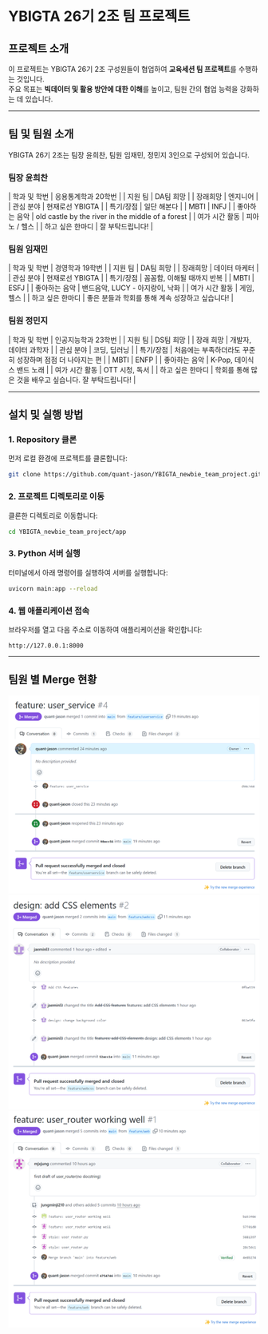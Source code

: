 
# YBIGTA 26기 2조 팀 프로젝트

## 프로젝트 소개
이 프로젝트는 YBIGTA 26기 2조 구성원들이 협업하여 **교육세션 팀 프로젝트**를 수행하는 것입니다.  
주요 목표는 **빅데이터 및 활용 방안에 대한 이해**를 높이고, 팀원 간의 협업 능력을 강화하는 데 있습니다.

---

## 팀 및 팀원 소개
YBIGTA 26기 2조는 팀장 윤희찬, 팀원 임재민, 정민지 3인으로 구성되어 있습니다.

### 팀장 윤희찬
| 학과 및 학번          | 응용통계학과 20학번                         |
| 지원 팀              | DA팀 희망                                    |
| 장래희망             | 엔지니어                                     |
| 관심 분야            | 현재로선 YBIGTA                              |
| 특기/장점            | 일단 해본다                                  |
| MBTI                | INFJ                                         |
| 좋아하는 음악        | old castle by the river in the middle of a forest |
| 여가 시간 활동       | 피아노 / 헬스                                |
| 하고 싶은 한마디       | 잘 부탁드립니다!                             |

### 팀원 임재민
| 학과 및 학번          | 경영학과 19학번                         |
| 지원 팀              | DA팀 희망                                    |
| 장래희망             | 데이터 마케터                                |
| 관심 분야            | 현재로선 YBIGTA                              |
| 특기/장점            | 꼼꼼함, 이해될 때까지 반복                    |
| MBTI                | ESFJ                                         |
| 좋아하는 음악        | 밴드음악, LUCY - 아지랑이, 낙화                |
| 여가 시간 활동       | 게임, 헬스                                |
| 하고 싶은 한마디       | 좋은 분들과 학회를 통해 계속 성장하고 싶습니다! |

### 팀원 정민지
| 학과 및 학번          | 인공지능학과 23학번                         |
| 지원 팀              | DS팀 희망                                    |
| 장래 희망             | 개발자, 데이터 과학자                        |
| 관심 분야            | 코딩, 딥러닝                                 |
| 특기/장점            | 처음에는 부족하더라도 꾸준히 성장하며 점점 더 나아지는 편 |
| MBTI                | ENFP                                         |
| 좋아하는 음악        | K-Pop, 데이식스 밴드 노래                    |
| 여가 시간 활동        | OTT 시청, 독서                              |
| 하고 싶은 한마디       | 학회를 통해 많은 것을 배우고 싶습니다. 잘 부탁드립니다! |


---

## 설치 및 실행 방법

### 1. Repository 클론
먼저 로컬 환경에 프로젝트를 클론합니다:

```bash
git clone https://github.com/quant-jason/YBIGTA_newbie_team_project.git
```

### 2. 프로젝트 디렉토리로 이동
클론한 디렉토리로 이동합니다:

```bash
cd YBIGTA_newbie_team_project/app
```

### 3. Python 서버 실행
터미널에서 아래 명령어를 실행하여 서버를 실행합니다:

```bash
uvicorn main:app --reload
```

### 4. 웹 애플리케이션 접속
브라우저를 열고 다음 주소로 이동하여 애플리케이션을 확인합니다:

```
http://127.0.0.1:8000
```

---

## 팀원 별 Merge 현황

![윤희찬 merge](github/merged_quant-jason.png)
![임재민 merge](github/merged_jaeminl3.png)
![정민지 merge](github/merged_mjxjung.png)
